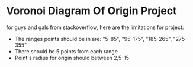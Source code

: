 # Voronoi Diagram Of Origin Project
for guys and gals from stackoverflow, here are the limitations for project:

- The ranges points should be in are: "5-85", "95-175", "185-265", "275-355"
- There should be 5 points from each range
- Point's radius for origin should between 2,5-15
